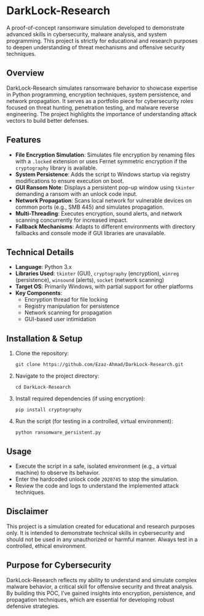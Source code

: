# DarkLock-Research
A proof-of-concept ransomware simulation developed to demonstrate advanced skills in cybersecurity, malware analysis, and system programming. This project is strictly for educational and research purposes to deepen understanding of threat mechanisms and offensive security techniques.

## Overview
DarkLock-Research simulates ransomware behavior to showcase expertise in Python programming, encryption techniques, system persistence, and network propagation. It serves as a portfolio piece for cybersecurity roles focused on threat hunting, penetration testing, and malware reverse engineering. The project highlights the importance of understanding attack vectors to build better defenses.

## Features
- **File Encryption Simulation**: Simulates file encryption by renaming files with a `.locked` extension or uses Fernet symmetric encryption if the `cryptography` library is available.
- **System Persistence**: Adds the script to Windows startup via registry modifications to ensure execution on boot.
- **GUI Ransom Note**: Displays a persistent pop-up window using `tkinter` demanding a ransom with an unlock code input.
- **Network Propagation**: Scans local network for vulnerable devices on common ports (e.g., SMB 445) and simulates propagation.
- **Multi-Threading**: Executes encryption, sound alerts, and network scanning concurrently for increased impact.
- **Fallback Mechanisms**: Adapts to different environments with directory fallbacks and console mode if GUI libraries are unavailable.

## Technical Details
- **Language**: Python 3.x
- **Libraries Used**: `tkinter` (GUI), `cryptography` (encryption), `winreg` (persistence), `winsound` (alerts), `socket` (network scanning)
- **Target OS**: Primarily Windows, with partial support for other platforms
- **Key Components**:
  - Encryption thread for file locking
  - Registry manipulation for persistence
  - Network scanning for propagation
  - GUI-based user intimidation

## Installation & Setup
1. Clone the repository:
   ```
   git clone https://github.com/Ezaz-Ahmad/DarkLock-Research.git
   ```
2. Navigate to the project directory:
   ```
   cd DarkLock-Research
   ```
3. Install required dependencies (if using encryption):
   ```
   pip install cryptography
   ```
4. Run the script (for testing in a controlled, virtual environment):
   ```
   python ransomware_persistent.py
   ```

## Usage
- Execute the script in a safe, isolated environment (e.g., a virtual machine) to observe its behavior.
- Enter the hardcoded unlock code `2020745` to stop the simulation.
- Review the code and logs to understand the implemented attack techniques.

## Disclaimer
This project is a simulation created for educational and research purposes only. It is intended to demonstrate technical skills in cybersecurity and should not be used in any unauthorized or harmful manner. Always test in a controlled, ethical environment.

## Purpose for Cybersecurity
DarkLock-Research reflects my ability to understand and simulate complex malware behavior, a critical skill for offensive security and threat analysis. By building this POC, I’ve gained insights into encryption, persistence, and propagation techniques, which are essential for developing robust defensive strategies.
